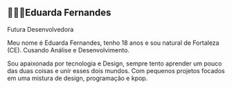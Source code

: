 ## 👩🏻‍💻Eduarda Fernandes


Futura Desenvolvedora

Meu nome é Eduarda Fernandes, tenho 18 anos e sou natural de Fortaleza (CE). Cusando Análise e Desenvolvimento.

Sou apaixonada por tecnologia e Design, sempre tento aprender um pouco das duas coisas e unir esses dois mundos. Com pequenos projetos focados em uma mistura de design, programação e kpop.

